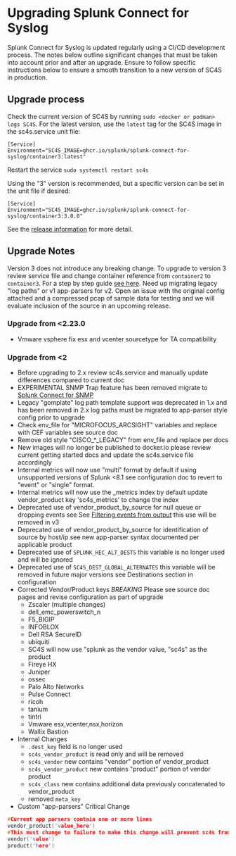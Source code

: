 # Upgrading Splunk Connect for Syslog

Splunk Connect for Syslog is updated regularly using a CI/CD development process.  The notes below outline significant changes that
must be taken into account prior and after an upgrade.  Ensure to follow specific instructions below to ensure a smooth
transition to a new version of SC4S in production.

## Upgrade process

Check the current version of SC4S by running ```sudo <docker or podman> logs SC4S```. For the latest version, use the
`latest` tag for the SC4S image in the sc4s.service unit file:

```
[Service]
Environment="SC4S_IMAGE=ghcr.io/splunk/splunk-connect-for-syslog/container3:latest"
```

Restart the service
```sudo systemctl restart sc4s```

Using the "3" version is recommended, but a specific version can be set in the unit file if desired:

```
[Service]
Environment="SC4S_IMAGE=ghcr.io/splunk/splunk-connect-for-syslog/container3:3.0.0"
```

See the [release information](https://github.com/splunk/splunk-connect-for-syslog/releases) for more detail.

## Upgrade Notes
Version 3 does not introduce any breaking change. To upgrade to version 3 review service file and change container reference from `container2` to `container3`.
For a step by step guide [see here](./v3_upgrade.md).
Need up migrating legacy "log paths" or v1 app-parsers for v2. Open an issue with the original config attached and a compressed pcap of sample data for testing and we will evaluate inclusion of the source in an upcoming release.

### Upgrade from <2.23.0

* Vmware vsphere fix esx and vcenter sourcetype for TA compatibility

### Upgrade from <2

* Before upgrading to 2.x review sc4s.service and manually update differences compared to current doc
* EXPERIMENTAL SNMP Trap feature has been removed migrate to [Splunk Connect for SNMP](https://splunk.github.io/splunk-connect-for-snmp)
* Legacy "gomplate" log path template support was deprecated in 1.x and has been removed in 2.x log paths must be migrated to app-parser style config prior to upgrade
* Check env_file for "MICROFOCUS_ARCSIGHT" variables and replace with CEF variables see source doc
* Remove old style "CISCO_*_LEGACY" from env_file and replace per docs
* New images will no longer be published to docker.io please review current getting started docs and update the sc4s.service file accordingly
* Internal metrics will now use "multi" format by default if using unsupported versions of Splunk <8.1 see configuration doc to revert to "event" or "single" format.
* Internal metrics will now use the _metrics index by default update vendor_product key 'sc4s_metrics' to change the index
* Deprecated use of vendor_product_by_source for null queue or dropping events see See [Filtering events from output](https://splunk.github.io/splunk-connect-for-syslog/main/sources/) this use will be removed in v3
* Deprecated use of vendor_product_by_source for identification of source by host/ip see new app-parser syntax documented per applicable product
* Deprecated use of `SPLUNK_HEC_ALT_DESTS` this variable is no longer used and will be ignored
* Deprecated use of `SC4S_DEST_GLOBAL_ALTERNATES` this variable will be removed in future major versions see Destinations section in configuration
* Corrected Vendor/Product keys *BREAKING* Please see source doc pages and revise configuration as part of upgrade
  * Zscaler (multiple changes)
  * dell_emc_powerswitch_n
  * F5_BIGIP
  * INFOBLOX
  * Dell RSA SecureID
  * ubiquiti
  * SC4S will now use "splunk as the vendor value, "sc4s" as the product
  * Fireye HX
  * Juniper
  * ossec
  * Palo Alto Networks
  * Pulse Connect
  * ricoh
  * tanium
  * tintri
  * Vmware esx,vcenter,nsx,horizon
  * Wallix Bastion
* Internal Changes
  * `.dest_key` field is no longer used
  * `sc4s_vendor_product` is read only and will be removed
  * `sc4s_vendor` new contains "vendor" portion of vendor_product
  * `sc4s_vendor_product` new contains "product" portion of vendor product
  * `sc4s_class` new contains additional data previously concatenated to vendor_product
  * removed `meta_key`
* Custom "app-parsers" Critical Change

```c
#Current app parsers contain one or more lines
vendor_product('value_here')
#This must change to failure to make this change will prevent sc4s from starting
vendor('value')
product('here')
```
